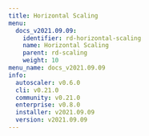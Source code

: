 ```yaml
---
title: Horizontal Scaling
menu:
  docs_v2021.09.09:
    identifier: rd-horizontal-scaling
    name: Horizontal Scaling
    parent: rd-scaling
    weight: 10
menu_name: docs_v2021.09.09
info:
  autoscaler: v0.6.0
  cli: v0.21.0
  community: v0.21.0
  enterprise: v0.8.0
  installer: v2021.09.09
  version: v2021.09.09
---
```


